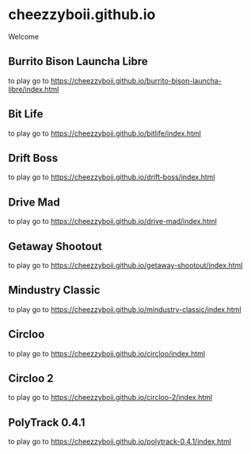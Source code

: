 # cheezzyboii.github.io
Welcome
## Burrito Bison Launcha Libre
to play go to https://cheezzyboii.github.io/burrito-bison-launcha-libre/index.html
## Bit Life
to play go to https://cheezzyboii.github.io/bitlife/index.html
## Drift Boss
to play go to https://cheezzyboii.github.io/drift-boss/index.html
## Drive Mad
to play go to https://cheezzyboii.github.io/drive-mad/index.html
## Getaway Shootout
to play go to https://cheezzyboii.github.io/getaway-shootout/index.html
## Mindustry Classic
to play go to https://cheezzyboii.github.io/mindustry-classic/index.html
## Circloo
to play go to https://cheezzyboii.github.io/circloo/index.html
## Circloo 2
to play go to https://cheezzyboii.github.io/circloo-2/index.html
## PolyTrack 0.4.1
to play go to https://cheezzyboii.github.io/polytrack-0.4.1/index.html
